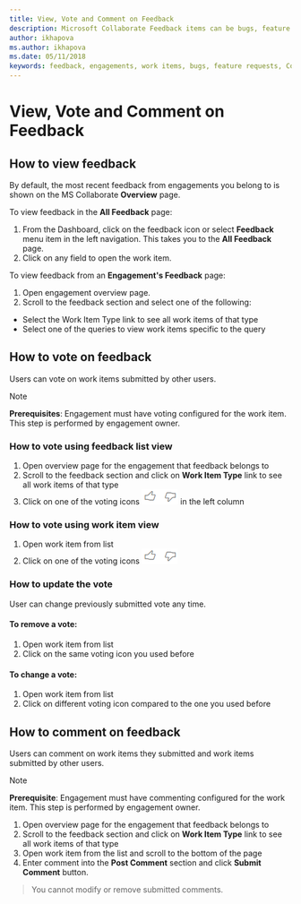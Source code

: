 ```yaml
---
title: View, Vote and Comment on Feedback
description: Microsoft Collaborate Feedback items can be bugs, feature requests or any task associated with an engagement. Feedback forms can be customized based on each engagement. 
author: ikhapova
ms.author: ikhapova
ms.date: 05/11/2018
keywords: feedback, engagements, work items, bugs, feature requests, Collaborate permissions, Microsoft Connect, SysDev Bug, Dev Center bugs
---
```


# View, Vote and Comment on Feedback

## How to view feedback

By default, the most recent feedback from engagements you belong to is shown on the MS Collaborate **Overview** page. 

To view feedback in the **All Feedback** page:
1. From the Dashboard, click on the feedback icon or select **Feedback** menu item in the left navigation. This takes you to the **All Feedback** page.
2. Click on any field to open the work item.

To view feedback from an **Engagement's Feedback** page:
1. Open engagement overview page.
2. Scroll to the feedback section and select one of the following:
 - Select the Work Item Type link to see all work items of that type
 - Select one of the queries to view work items specific to the query

## How to vote on feedback

Users can vote on work items submitted by other users.

> [!NOTE]
> **Prerequisites**: Engagement must have voting configured for the work item. This step is performed by engagement owner.

### How to vote using feedback list view

1. Open overview page for the engagement that feedback belongs to
2. Scroll to the feedback section and click on **Work Item Type** link to see all work items of that type
3. Click on one of the voting icons ![voting](images/voting.png) in the left column

### How to vote using work item view

1. Open work item from list
2. Click on one of the voting icons ![voting](images/voting.png) 

### How to update the vote

User can change previously submitted vote any time.

#### To remove a vote:
1. Open work item from list
2. Click on the same voting icon you used before

#### To change a vote:
1. Open work item from list
2. Click on different voting icon compared to the one you used before

## How to comment on feedback
Users can comment on work items they submitted and work items submitted by other users.

> [!NOTE]
> **Prerequisite**: Engagement must have commenting configured for the work item. This step is performed by engagement owner.

1. Open overview page for the engagement that feedback belongs to
2. Scroll to the feedback section and click on **Work Item Type** link to see all work items of that type
3. Open work item from the list and scroll to the bottom of the page
4. Enter comment into the **Post Comment** section and click **Submit Comment** button.

> You cannot modify or remove submitted comments.

